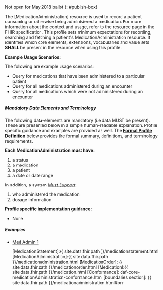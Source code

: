 Not open for May 2018 ballot
{: #publish-box}

The [MedicationAdministration] resource is used to record a patient consuming or otherwise being administered a medication.  For more information about the context and usage, refer to the resource page in the FHIR specification.  This profile sets minimum expectations for recording, searching and fetching a patient's MedicationAdministration resource. It identifies which core elements, extensions, vocabularies and value sets **SHALL** be present in the resource when using this profile.

**Example Usage Scenarios:**

The following are example usage scenarios:

- Query for medications that have been administered to a particular patient
- Query for all medications administered during an encounter
- Query for all medications which were not administered during an encounter

##### Mandatory Data Elements and Terminology

The following data-elements are mandatory (i.e data MUST be present). These are presented below in a simple human-readable explanation.  Profile specific guidance and examples are provided as well.  The [**Formal Profile Definition**](#profile) below provides the  formal summary, definitions, and terminology requirements.

**Each MedicationAdministration must have:**

1.  a status
1.  a medication
1.  a patient
1.  a date or date range

In addition, a system [*Must Support*](http://hl7.org/FHIR/us/daf/2016Sep/daf-core.html#mustsupport).

1. who administered the medication
2. dosage information

**Profile specific implementation guidance:**

*  None

##### Examples

- [Med Admin 1](MedicationAdministration-medadmin-1.html)


  [Medication Clinical Drug (RxNorm)]: valueset-daf-medication-codes.html
  [MedicationOrderStatus]: http://hl7.org/fhir/us/daf/valueset-medication-order-status.html
[MedicationAdministrationStatus]: http://hl7.org/fhir/us/daf/valueset-medication-Administration-status.html
[MedicationStatement]:{{ site.data.fhir.path }}/medicationstatement.html
[MedicationAdministration]:{{ site.data.fhir.path }}/medicationadministration.html
 [MedicationOrder]: {{ site.data.fhir.path }}/medicationorder.html
 [Medication]:{{ site.data.fhir.path }}/medication.html
 [Conformance]: daf-core-medicationAdministration-conformance.html
 [boundaries section]: {{ site.data.fhir.path }}/medicationadministration.html#bnr
